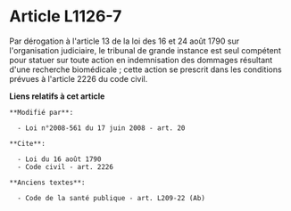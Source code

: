 # Article L1126-7

Par dérogation à l'article 13 de la loi des 16 et 24 août 1790 sur l'organisation judiciaire, le tribunal de grande instance
est seul compétent pour statuer sur toute action en indemnisation des dommages résultant d'une recherche biomédicale ; cette
action se prescrit dans les conditions prévues à l'article 2226 du code civil.

**Liens relatifs à cet article**

	**Modifié par**:

	  - Loi n°2008-561 du 17 juin 2008 - art. 20

	**Cite**:

	  - Loi du 16 août 1790
	  - Code civil - art. 2226

	**Anciens textes**:

	  - Code de la santé publique - art. L209-22 (Ab)
